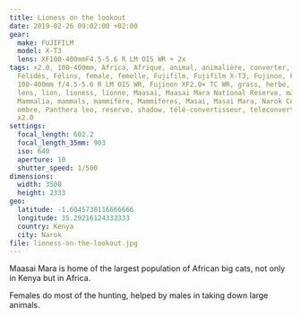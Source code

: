 ```yaml
---
title: Lioness on the lookout
date: 2019-02-26 09:02:00 +02:00
gear:
  make: FUJIFILM
  model: X-T3
  lens: XF100-400mmF4.5-5.6 R LM OIS WR + 2x
tags: ×2.0, 100-400mm, Africa, Afrique, animal, animalière, converter, Felidae,
  Félidés, Félins, female, femelle, Fujifilm, Fujifilm X-T3, Fujinon, Fujinon XF
  100-400mm f/4.5-5.6 R LM OIS WR, Fujinon XF2.0× TC WR, grass, herbe, Kenya,
  lens, lion, lioness, lionne, Maasai, Maasai Mara National Reserve, mammal,
  Mammalia, mammals, mammifère, Mammifères, Masai, Masai Mara, Narok County,
  ombre, Panthera leo, reserve, shadow, télé-convertisseur, teleconverter, X-T3,
  x2.0
settings:
  focal_length: 602.2
  focal_length_35mm: 903
  iso: 640
  aperture: 10
  shutter_speed: 1/500
dimensions:
  width: 3500
  height: 2333
geo:
  latitude: -1.6045738116666666
  longitude: 35.29216124333333
  country: Kenya
  city: Narok
file: lioness-on-the-lookout.jpg
---
```


Maasai Mara is home of the largest population of African big cats, not only in Kenya but in Africa.

Females do most of the hunting, helped by males in taking down large animals.
